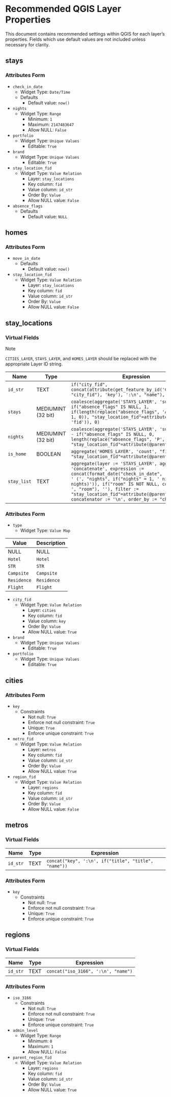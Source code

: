 # Recommended QGIS Layer Properties

This document contains recommended settings within QGIS for each layer’s properties. Fields which use default values are not included unless necessary for clarity.

## stays

### Attributes Form

- `check_in_date`
  - Widget Type: `Date/Time`
  - Defaults
    - Default value: `now()`
- `nights`
  - Widget Type: `Range`
    - Minimum: `1`
    - Maximum: `2147483647`
	- Allow NULL: `False`
- `portfolio`
  - Widget Type: `Unique Values`
    - Editable: `True`
- `brand`
  - Widget Type: `Unique Values`
    - Editable: `True`
- `stay_location_fid`
  - Widget Type: `Value Relation`
    - Layer: `stay_locations`
  	- Key column: `fid`
  	- Value column: `id_str`
  	- Order By: `Value`
  	- Allow NULL value: `False`
- `absence_flags`
  - Defaults
    - Default value: `NULL`

## homes

### Attributes Form

- `move_in_date`
  - Defaults
    - Default value: `now()`
- `stay_location_fid`
  - Widget Type: `Value Relation`
    - Layer: `stay_locations`
  	- Key column: `fid`
  	- Value column: `id_str`
  	- Order By: `Value`
  	- Allow NULL value: `False`

## stay_locations

### Virtual Fields

> [!NOTE]
> `CITIES_LAYER`, `STAYS_LAYER`, and `HOMES_LAYER` should be replaced with the appropriate Layer ID string.

| Name | Type | Expression |
|------|------|------------|
| `id_str` | TEXT | `if("city_fid", concat(attribute(get_feature_by_id('CITIES_LAYER', "city_fid"), 'key'), ':\n', "name"), "name")` |
| `stays` | MEDIUMINT (32 bit) | `coalesce(aggregate('STAYS_LAYER', 'sum', if("absence_flags" IS NULL, 1, if(length(replace("absence_flags", 'A', '')) > 0, 1, 0)), "stay_location_fid"=attribute(@parent, 'fid')), 0)` |
| `nights` | MEDIUMINT (32 bit) | `coalesce(aggregate('STAYS_LAYER', 'sum', "nights" - if("absence_flags" IS NULL, 0, length(replace("absence_flags", 'P', ''))), "stay_location_fid"=attribute(@parent, 'fid')), 0)` |
| `is_home` | BOOLEAN | `aggregate('HOMES_LAYER', 'count', "fid", "stay_location_fid"=attribute(@parent, 'fid')) > 0` |
| `stay_list` | TEXT | `aggregate(layer := 'STAYS_LAYER', aggregate := 'concatenate', expression := concat(format_date("check_in_date", 'yyyy-MM-dd'), ' (', "nights", if("nights" = 1, ' night)', ' nights)')), if("room" IS NOT NULL, concat(' rm.  ', "room"), ''), filter := "stay_location_fid"=attribute(@parent, 'fid'), concatenator := '\n', order_by := "check_in_date")` |

### Attributes Form

- `type`
  - Widget Type: `Value Map`

| Value       | Description |
|-------------|-------------|
| NULL        | NULL        |
| `Hotel`     | `Hotel`     |
| `STR`       | `STR`       |
| `Campsite`  | `Campsite`  |
| `Residence` | `Residence` |
| `Flight`    | `Flight`    |

- `city_fid`
  - Widget Type: `Value Relation`
    - Layer: `cities`
  	- Key column: `fid`
  	- Value column: `key`
  	- Order By: `Value`
  	- Allow NULL value: `True`
- `brand`
  - Widget Type: `Unique Values`
    - Editable: `True`
- `portfolio`
  - Widget Type: `Unique Values`
    - Editable: `True`

## cities

### Attributes Form

- `key`
  - Constraints
    - Not null: `True`
    - Enforce not null constraint: `True`
    - Unique: `True`
    - Enforce unique constraint: `True`
- `metro_fid`
  - Widget Type: `Value Relation`
    - Layer: `metros`
  	- Key column: `fid`
  	- Value column: `id_str`
  	- Order By: `Value`
  	- Allow NULL value: `True`
- `region_fid`
  - Widget Type: `Value Relation`
    - Layer: `regions`
  	- Key column: `fid`
  	- Value column: `id_str`
  	- Order By: `Value`
  	- Allow NULL value: `False`

## metros

### Virtual Fields

| Name | Type | Expression |
|------|------|------------|
| `id_str` | TEXT | `concat("key", ':\n', if("title", "title", "name"))` |

### Attributes Form

- `key`
  - Constraints
    - Not null: `True`
    - Enforce not null constraint: `True`
    - Unique: `True`
    - Enforce unique constraint: `True`

## regions

### Virtual Fields

| Name | Type | Expression |
|------|------|------------|
| `id_str` | TEXT | `concat("iso_3166", ':\n', "name")` |

### Attributes Form

- `iso_3166`
  - Constraints
    - Not null: `True`
    - Enforce not null constraint: `True`
    - Unique: `True`
    - Enforce unique constraint: `True`
- `admin_level`
  - Widget Type: `Range`
    - Minimum: `0`
    - Maximum: `1`
    - Allow NULL: `False`
- `parent_region_fid`
  - Widget Type: `Value Relation`
    - Layer: `regions`
  	- Key column: `fid`
  	- Value column: `id_str`
  	- Order By: `Value`
  	- Allow NULL value: `True`
